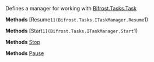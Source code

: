 Defines a manager for working with [Bifrost.Tasks.Task](Bifrost.Tasks.Task)

**Methods**
[Resume``1](Bifrost.Tasks.ITaskManager.Resume``1)


**Methods**
[Start``1](Bifrost.Tasks.ITaskManager.Start``1)


**Methods**
[Stop](Bifrost.Tasks.ITaskManager.Stop)


**Methods**
[Pause](Bifrost.Tasks.ITaskManager.Pause)
